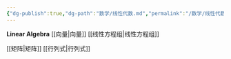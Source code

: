 ```yaml
---
{"dg-publish":true,"dg-path":"数学/线性代数.md","permalink":"/数学/线性代数/","dgPassFrontmatter":true,"noteIcon":"","created":"2024-05-21T15:20:28.617+08:00","updated":"2024-07-01T23:34:44.517+08:00"}
---
```


**Linear Algebra**
[[向量\|向量]]
[[线性方程组\|线性方程组]]

[[矩阵\|矩阵]]
[[行列式\|行列式]]



